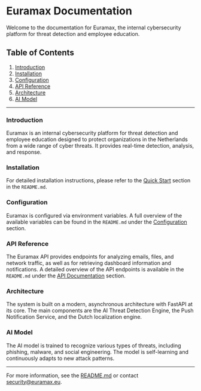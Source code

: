 # Euramax Documentation

Welcome to the documentation for Euramax, the internal cybersecurity platform for threat detection and employee education.

## Table of Contents

1.  [Introduction](#introduction)
2.  [Installation](#installation)
3.  [Configuration](#configuration)
4.  [API Reference](#api-reference)
5.  [Architecture](#architecture)
6.  [AI Model](#ai-model)

---

### Introduction

Euramax is an internal cybersecurity platform for threat detection and employee education designed to protect organizations in the Netherlands from a wide range of cyber threats. It provides real-time detection, analysis, and response.

### Installation

For detailed installation instructions, please refer to the [Quick Start](#-quick-start) section in the `README.md`.

### Configuration

Euramax is configured via environment variables. A full overview of the available variables can be found in the `README.md` under the [Configuration](#-configuration) section.

### API Reference

The Euramax API provides endpoints for analyzing emails, files, and network traffic, as well as for retrieving dashboard information and notifications. A detailed overview of the API endpoints is available in the `README.md` under the [API Documentation](#-api-documentation) section.

### Architecture

The system is built on a modern, asynchronous architecture with FastAPI at its core. The main components are the AI Threat Detection Engine, the Push Notification Service, and the Dutch localization engine.

### AI Model

The AI model is trained to recognize various types of threats, including phishing, malware, and social engineering. The model is self-learning and continuously adapts to new attack patterns.

---

For more information, see the [README.md](README.md) or contact [security@euramax.eu](mailto:security@euramax.eu).